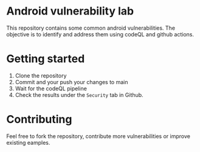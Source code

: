# Android vulnerability lab
This repository contains some common android vulnerabilities. The objective is to identify and address them using codeQL and github actions.

# Getting started
1. Clone the repository
2. Commit and your push your changes to main
3. Wait for the codeQL pipeline
4. Check the results under the `Security` tab in Github.

# Contributing
Feel free to fork the repository, contribute more vulnerabilities or improve existing eamples.

